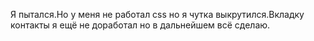 Я пытался.Но у меня не работал css но я чутка выкрутился.Вкладку контакты я ещё не доработал но в дальнейшем всё сделаю.
